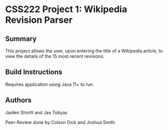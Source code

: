 # CSS222 Project 1: Wikipedia Revision Parser

## Summary
This project allows the user, upon entering the title of a Wikipedia article, to view the details of the 15 most recent revisions.

## Build Instructions
Requires application using Java 11+ to run.

## Authors
Jaiden Shortt and Jax Tobyas

Peer-Review done by Colson Dick and Joshua Smith
